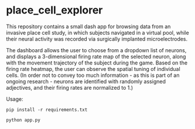 # place_cell_explorer

This repository contains a small dash app for browsing data from an invasive place cell study, in which subjects navigated in a virtual pool, while their neural activity was recorded via surgically implanted microelectrodes.

The dashboard allows the user to choose from a dropdown list of neurons, and displays a 3-dimensional firing rate map of the selected neuron, along with the movement trajectory of the subject during the game. Based on the firing rate heatmap, the user can observe the spatial tuning of individual cells. (In order not to convey too much information - as this is part of an ongoing research - neurons are identified with randomly assigned adjectives, and their firing rates are normalized to 1.)

Usage:

`pip install -r requirements.txt`

`python app.py`
